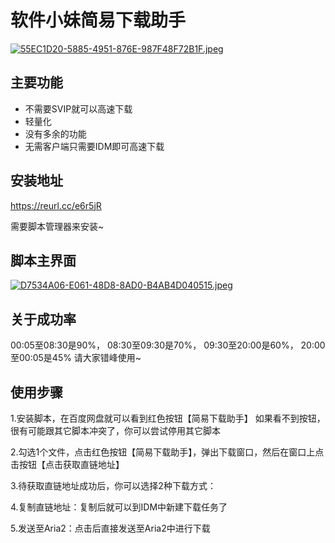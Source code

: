 
# 软件小妹简易下载助手

[![55EC1D20-5885-4951-876E-987F48F72B1F.jpeg](https://s8d8.turboimg.net/sp/5726e70ab1df8abe6e3dd5ce807eae45/55EC1D20-5885-4951-876E-987F48F72B1F.jpeg)](https://www.turboimagehost.com/p/73972549/55EC1D20-5885-4951-876E-987F48F72B1F.jpeg.html)


## 主要功能

- 不需要SVIP就可以高速下载
- 轻量化
- 没有多余的功能
- 无需客户端只需要IDM即可高速下载

## 安装地址

https://reurl.cc/e6r5jR

需要脚本管理器来安装~

## 脚本主界面
[![D7534A06-E061-48D8-8AD0-B4AB4D040515.jpeg](https://s8d1.turboimg.net/sp/40b2a0dc3e475a1ca0327524b8bec2dc/D7534A06-E061-48D8-8AD0-B4AB4D040515.jpeg)](https://www.turboimagehost.com/p/73972572/D7534A06-E061-48D8-8AD0-B4AB4D040515.jpeg.html)

## 关于成功率
00:05至08:30是90%， 08:30至09:30是70%， 
09:30至20:00是60%， 20:00至00:05是45%
请大家错峰使用~

## 使用步骤
1.安装脚本，在百度网盘就可以看到红色按钮【简易下载助手】
如果看不到按钮，很有可能跟其它脚本冲突了，你可以尝试停用其它脚本
  
2.勾选1个文件，点击红色按钮【简易下载助手】，弹出下载窗口，然后在窗口上点击按钮【点击获取直链地址】

3.待获取直链地址成功后，你可以选择2种下载方式：

4.复制直链地址：复制后就可以到IDM中新建下载任务了

5.发送至Aria2：点击后直接发送至Aria2中进行下载





